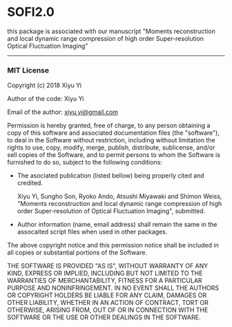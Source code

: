 # SOFI2.0
this package is associated with our manuscript "Moments reconstruction and local dynamic range compression of high order Super-resolution Optical Fluctuation Imaging"

---------------------------------------------------------------------------------------------------------------------------------
### MIT License

Copyright (c) 2018 Xiyu Yi

Author of the code: Xiyu Yi

Email of the author: xiyu.yi@gmail.com

Permission is hereby granted, free of charge, to any person obtaining a copy of this software and associated documentation files (the "software"), to deal in the Software without restriction, including without limitation the rights to use, copy, modify, merge, publish, distribute, sublicense, and/or sell copies of the Software, and to permit persons to whom the Software is furnished to do so, subject to the following conditions:

* The asociated publication (listed bellow) being properly cited and credited.

   Xiyu Yi, Sungho Son, Ryoko Ando, Atsushi Miyawaki and Shimon Weiss, "Moments reconstruction and local dynamic range compression of high order Super-resolution of Optical Fluctuation Imaging", submitted.

* Author information (name, email address) shall remain the same in the assocaited script files when used in other packages.

The above copyright notice and this permission notice shall be included in all copies or substantial portions of the Software.

THE SOFTWARE IS PROVIDED "AS IS", WITHOUT WARRANTY OF ANY KIND, EXPRESS OR IMPLIED, INCLUDING BUT NOT LIMITED TO THE WARRANTIES OF MERCHANTABILITY, FITNESS FOR A PARTICULAR PURPOSE AND NONINFRINGEMENT. IN NO EVENT SHALL THE AUTHORS OR COPYRIGHT HOLDERS BE LIABLE FOR ANY CLAIM, DAMAGES OR OTHER LIABILITY, WHETHER IN AN ACTION OF CONTRACT, TORT OR OTHERWISE, ARISING FROM, OUT OF OR IN CONNECTION WITH THE SOFTWARE OR THE USE OR OTHER DEALINGS IN THE SOFTWARE.
